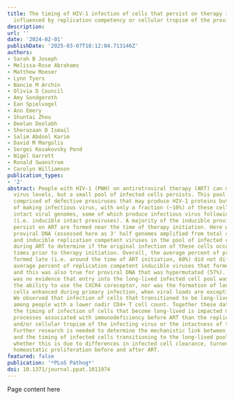 ```yaml
---
title: The timing of HIV-1 infection of cells that persist on therapy is not strongly
  influenced by replication competency or cellular tropism of the provirus
description:
url: ''
date: '2024-02-01'
publishDate: '2025-03-07T18:12:04.713146Z'
authors:
- Sarah B Joseph
- Melissa-Rose Abrahams
- Matthew Moeser
- Lynn Tyers
- Nancie M Archin
- Olivia D Council
- Amy Sondgeroth
- Ean Spielvogel
- Ann Emery
- Shuntai Zhou
- Deelan Doolabh
- Sherazaan D Ismail
- Salim Abdool Karim
- David M Margolis
- Sergei Kosakovsky Pond
- Nigel Garrett
- Ronald Swanstrom
- Carolyn Williamson
publication_types:
- '2'
abstract: People with HIV-1 (PWH) on antiretroviral therapy (ART) can maintain undetectable
  virus levels, but a small pool of infected cells persists. This pool is largely
  comprised of defective proviruses that may produce HIV-1 proteins but are incapable
  of making infectious virus, with only a fraction (~10%) of these cells harboring
  intact viral genomes, some of which produce infectious virus following ex vivo stimulation
  (i.e. inducible intact proviruses). A majority of the inducible proviruses that
  persist on ART are formed near the time of therapy initiation. Here we compared
  proviral DNA (assessed here as 3' half genomes amplified from total cellular DNA)
  and inducible replication competent viruses in the pool of infected cells that persists
  during ART to determine if the original infection of these cells occurred at comparable
  times prior to therapy initiation. Overall, the average percent of proviruses that
  formed late (i.e. around the time of ART initiation, 60%) did not differ from the
  average percent of replication competent inducible viruses that formed late (69%),
  and this was also true for proviral DNA that was hypermutated (57%). Further, there
  was no evidence that entry into the long-lived infected cell pool was impeded by
  the ability to use the CXCR4 coreceptor, nor was the formation of long-lived infected
  cells enhanced during primary infection, when viral loads are exceptionally high.
  We observed that infection of cells that transitioned to be long-lived was enhanced
  among people with a lower nadir CD4+ T cell count. Together these data suggest that
  the timing of infection of cells that become long-lived is impacted more by biological
  processes associated with immunodeficiency before ART than the replication competency
  and/or cellular tropism of the infecting virus or the intactness of the provirus.
  Further research is needed to determine the mechanistic link between immunodeficiency
  and the timing of infected cells transitioning to the long-lived pool, particularly
  whether this is due to differences in infected cell clearance, turnover rates and/or
  homeostatic proliferation before and after ART.
featured: false
publication: '*PLoS Pathog*'
doi: 10.1371/journal.ppat.1011974
---
```


Page content here